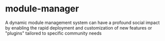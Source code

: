# module-manager
A dynamic module management system can have a profound social impact by enabling the rapid deployment and customization of new features or "plugins" tailored to specific community needs
